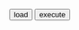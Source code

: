 <script src="https://apis.google.com/js/api.js"></script>
<script>
  /**
   * Sample JavaScript code for youtube.videos.list
   * See instructions for running APIs Explorer code samples locally:
   * https://developers.google.com/explorer-help/guides/code_samples#javascript
   */

  function loadClient() {
    gapi.client.setApiKey("AIzaSyAYTm2gGb3Dg6xhmr7MHNxLMreiX8-BRgE");
    return gapi.client.load("https://www.googleapis.com/discovery/v1/apis/youtube/v3/rest")
        .then(function() { console.log("GAPI client loaded for API"); },
              function(err) { console.error("Error loading GAPI client for API", err); });
  }
  // Make sure the client is loaded before calling this method.
  function execute() {
    return gapi.client.youtube.videos.list({
      "part": "snippet,contentDetails,statistics",
      "chart": "mostPopular",
      "regionCode": "US"
    })
        .then(function(response) {
                // Handle the results here (response.result has the parsed body).
                //console.log("Response", response);
				console.log(response.result.items);
              },
              function(err) { console.error("Execute error", err); });
  }
  gapi.load("client");
</script>
<button onclick="loadClient()">load</button>
<button onclick="execute()">execute</button>



<!-- Embedded Video -->

